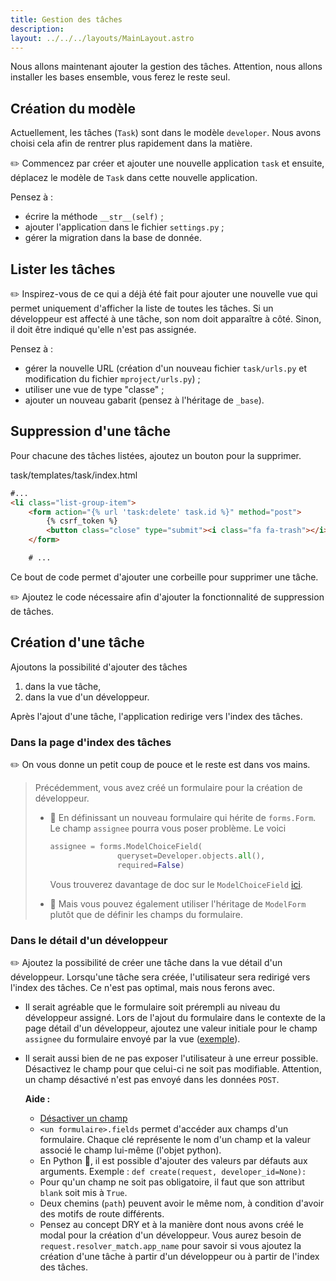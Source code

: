 ```yaml
---
title: Gestion des tâches
description:
layout: ../../../layouts/MainLayout.astro
---
```


Nous allons maintenant ajouter la gestion des tâches. Attention, nous allons installer les bases ensemble, vous ferez le reste seul.

## Création du modèle

Actuellement, les tâches (`Task`) sont dans le modèle `developer`. Nous avons choisi cela afin de rentrer plus rapidement dans la matière.

✏️ Commencez par créer et ajouter une nouvelle application `task` et ensuite, déplacez le modèle de `Task` dans cette nouvelle application.

Pensez à :
* écrire la méthode `__str__(self)` ;
* ajouter l'application dans le fichier `settings.py` ;
* gérer la migration dans la base de donnée.

## Lister les tâches

✏️ Inspirez-vous de ce qui a déjà été fait pour ajouter une nouvelle vue qui permet uniquement d'afficher la liste de toutes les tâches. Si un développeur est affecté à une tâche, son nom doit apparaître à côté. Sinon, il doit être indiqué qu'elle n'est pas assignée.

Pensez à :
* gérer la nouvelle URL (création d'un nouveau fichier `task/urls.py` et modification du fichier `mproject/urls.py`) ;
* utiliser une vue de type "classe" ;
* ajouter un nouveau gabarit (pensez à l'héritage de `_base`).

## Suppression d'une tâche

Pour chacune des tâches listées, ajoutez un bouton pour la supprimer.

<div class="path">task/templates/task/index.html</div>

``` html
#...
<li class="list-group-item">
    <form action="{% url 'task:delete' task.id %}" method="post">
        {% csrf_token %}
        <button class="close" type="submit"><i class="fa fa-trash"></i></button>
    </form>

    # ... 
```

Ce bout de code permet d'ajouter une corbeille pour supprimer une tâche.

✏️ Ajoutez le code nécessaire afin d'ajouter la fonctionnalité de suppression de tâches.

## Création d'une tâche

Ajoutons la possibilité d'ajouter des tâches
1. dans la vue tâche,
1. dans la vue d'un développeur.

Après l'ajout d'une tâche, l'application redirige vers l'index des tâches.


### Dans la page d'index des tâches

✏️ On vous donne un petit coup de pouce et le reste est dans vos mains.

> Précédemment, vous avez créé un formulaire pour la création de développeur. 
> * 🐇 En définissant un nouveau formulaire qui hérite de `forms.Form`.
>    Le champ `assignee` pourra vous poser problème. Le voici
>    ```python
>    assignee = forms.ModelChoiceField(
>                   queryset=Developer.objects.all(), 
>                   required=False)
>    ```
>    Vous trouverez davantage de doc sur le `ModelChoiceField` [ici](https://docs.djangoproject.com/fr/4.1/topics/forms/modelforms/).
>
> * 🧙 Mais vous pouvez également utiliser l'héritage de `ModelForm` plutôt que de définir les champs du formulaire.

### Dans le détail d'un développeur

✏️ Ajoutez la possibilité de créer une tâche dans la vue détail d'un développeur. Lorsqu'une tâche sera créée, l'utilisateur sera redirigé vers l'index des tâches. Ce n'est pas optimal, mais nous ferons avec.
* Il serait agréable que le formulaire soit prérempli au niveau du développeur assigné. Lors de l'ajout du formulaire dans le contexte de la page détail d'un développeur, ajoutez une valeur initiale pour le champ `assignee` du formulaire envoyé par la vue ([exemple](https://docs.djangoproject.com/en/4.1/ref/forms/api/#initial-form-values)).

* Il serait aussi bien de ne pas exposer l'utilisateur à une erreur possible. Désactivez le champ pour que celui-ci ne soit pas modifiable. Attention, un champ désactivé n'est pas envoyé dans les données `POST`.

   **Aide :** 

   * [Désactiver un champ](https://docs.djangoproject.com/en/4.1/ref/forms/fields/#disabled)
   * `<un formulaire>.fields` permet d'accéder aux champs d'un formulaire. Chaque clé représente le nom d'un champ et la valeur associé le champ lui-même (l'objet python).
   * En Python 🐍, il est possible d'ajouter des valeurs par défauts aux arguments. Exemple : `def create(request, developer_id=None):`
   * Pour qu'un champ ne soit pas obligatoire, il faut que son attribut `blank` soit mis à `True`.
   * Deux chemins (`path`) peuvent avoir le même nom, à condition d'avoir des motifs de route différents.
   * Pensez au concept DRY et à la manière dont nous avons créé le modal pour la création d'un développeur. Vous aurez besoin de `request.resolver_match.app_name` pour savoir si vous ajoutez la création d'une tâche à partir d'un développeur ou à partir de l'index des tâches.